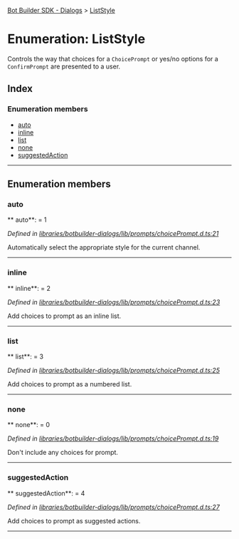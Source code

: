 [Bot Builder SDK - Dialogs](../README.md) > [ListStyle](../enums/botbuilder_dialogs.liststyle.md)



# Enumeration: ListStyle


Controls the way that choices for a `ChoicePrompt` or yes/no options for a `ConfirmPrompt` are presented to a user.

## Index

### Enumeration members

* [auto](botbuilder_dialogs.liststyle.md#auto)
* [inline](botbuilder_dialogs.liststyle.md#inline)
* [list](botbuilder_dialogs.liststyle.md#list)
* [none](botbuilder_dialogs.liststyle.md#none)
* [suggestedAction](botbuilder_dialogs.liststyle.md#suggestedaction)



---
## Enumeration members
<a id="auto"></a>

###  auto

** auto**:    = 1

*Defined in [libraries/botbuilder-dialogs/lib/prompts/choicePrompt.d.ts:21](https://github.com/Microsoft/botbuilder-js/blob/4638a56/libraries/botbuilder-dialogs/lib/prompts/choicePrompt.d.ts#L21)*



Automatically select the appropriate style for the current channel.




___

<a id="inline"></a>

###  inline

** inline**:    = 2

*Defined in [libraries/botbuilder-dialogs/lib/prompts/choicePrompt.d.ts:23](https://github.com/Microsoft/botbuilder-js/blob/4638a56/libraries/botbuilder-dialogs/lib/prompts/choicePrompt.d.ts#L23)*



Add choices to prompt as an inline list.




___

<a id="list"></a>

###  list

** list**:    = 3

*Defined in [libraries/botbuilder-dialogs/lib/prompts/choicePrompt.d.ts:25](https://github.com/Microsoft/botbuilder-js/blob/4638a56/libraries/botbuilder-dialogs/lib/prompts/choicePrompt.d.ts#L25)*



Add choices to prompt as a numbered list.




___

<a id="none"></a>

###  none

** none**:    = 0

*Defined in [libraries/botbuilder-dialogs/lib/prompts/choicePrompt.d.ts:19](https://github.com/Microsoft/botbuilder-js/blob/4638a56/libraries/botbuilder-dialogs/lib/prompts/choicePrompt.d.ts#L19)*



Don't include any choices for prompt.




___

<a id="suggestedaction"></a>

###  suggestedAction

** suggestedAction**:    = 4

*Defined in [libraries/botbuilder-dialogs/lib/prompts/choicePrompt.d.ts:27](https://github.com/Microsoft/botbuilder-js/blob/4638a56/libraries/botbuilder-dialogs/lib/prompts/choicePrompt.d.ts#L27)*



Add choices to prompt as suggested actions.




___


